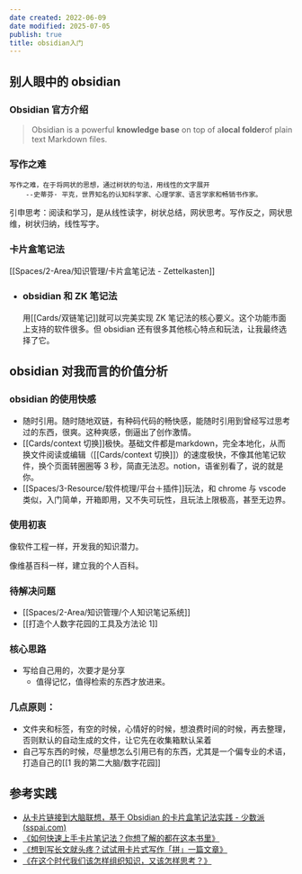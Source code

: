 ```yaml
---
date created: 2022-06-09
date modified: 2025-07-05
publish: true
title: obsidian入门
---
```

## 别人眼中的 obsidian

### Obsidian 官方介绍

> Obsidian is a powerful **knowledge base** on top of a**local folder**of plain text Markdown files.

### 写作之难

```ad-quote
写作之难，在于将网状的思想，通过树状的句法，用线性的文字展开
	--史蒂芬· 平克，世界知名的认知科学家、心理学家、语言学家和畅销书作家。
```

引申思考：阅读和学习，是从线性读字，树状总结，网状思考。写作反之，网状思维，树状归纳，线性写字。

### 卡片盒笔记法

[[Spaces/2-Area/知识管理/卡片盒笔记法 - Zettelkasten]]

- ### obsidian 和 ZK 笔记法

  用[[Cards/双链笔记]]就可以完美实现 ZK 笔记法的核心要义。这个功能市面上支持的软件很多。但 obsidian 还有很多其他核心特点和玩法，让我最终选择了它。

## obsidian 对我而言的价值分析

### obsidian 的使用快感

- 随时引用。随时随地双链，有种码代码的畅快感，能随时引用到曾经写过思考过的东西，很爽。这种爽感，倒逼出了创作激情。
- [[Cards/context 切换]]极快。基础文件都是markdown，完全本地化，从而换文件阅读或编辑（[[Cards/context 切换]]）的速度极快，不像其他笔记软件，换个页面转圈圈等 3 秒，简直无法忍。notion，语雀别看了，说的就是你。
- [[Spaces/3-Resource/软件梳理/平台＋插件]]玩法，和 chrome 与 vscode 类似，入门简单，开箱即用，又不失可玩性，且玩法上限极高，甚至无边界。

### 使用初衷

像软件工程一样，开发我的知识潜力。

像维基百科一样，建立我的个人百科。

### 待解决问题

- [[Spaces/2-Area/知识管理/个人知识笔记系统]]
- [[打造个人数字花园的工具及方法论 1]]

### 核心思路

- 写给自己用的，次要才是分享
	- 值得记忆，值得检索的东西才放进来。

### 几点原则：

- 文件夹和标签，有空的时候，心情好的时候，想浪费时间的时候，再去整理，否则默认的自动生成的文件，让它先在收集箱默认呆着
- 自己写东西的时候，尽量想怎么引用已有的东西，尤其是一个偏专业的术语，打造自己的[[1 我的第二大脑/数字花园]]

## 参考实践

- [从卡片链接到大脑联想，基于 Obsidian 的卡片盒笔记法实践 - 少数派 (sspai.com)](https://sspai.com/post/60802)
- [《如何快速上手卡片笔记法？你想了解的都在这本书里》](https://sspai.com/post/60466)
- [《想到写长文就头疼？试试用卡片式写作「拼」一篇文章》](https://sspai.com/post/59109)
- [《在这个时代我们该怎样组织知识，又该怎样思考？》](https://sspai.com/post/60770)
